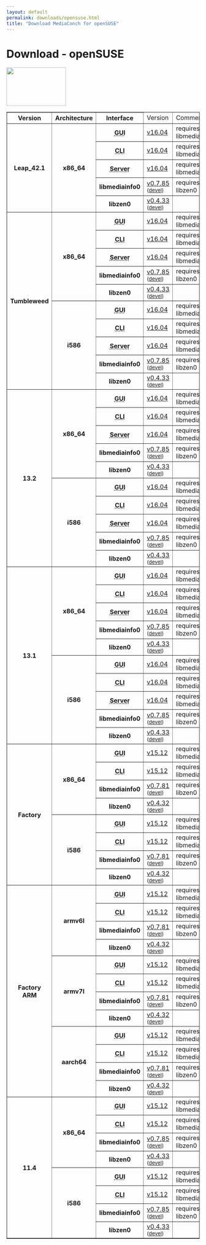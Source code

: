```yaml
---
layout: default
permalink: downloads/opensuse.html
title: "Download MediaConch for openSUSE"
---
```


# Download - openSUSE

<img src="/MediaConch/images/openSUSE.png" width="155" height="100"><br />

<table border="1">
<thead>
<tr class="table-header">
    <th>Version</th>
    <th>Architecture</th>
    <th>Interface</th>
    <td>Version</td>
    <td>Comment</td>
</tr>
</thead>
<tbody>

<tr>
	<th rowspan="5">Leap_42.1</th>
    <th rowspan="5" id="Leap_42.1.x86_64">x86_64</th>
    <th><abbr title="Graphical User Interface">GUI</abbr></th>
    <td><a href="http://mediaarea.net/download/binary/mediaconch-gui/16.04/mediaconch-gui-16.04.x86_64.openSUSE_Leap_42.1.rpm">v16.04</a></td>
    <td>requires libmediainfo0</td>
</tr>
<tr>
    <th><abbr title="Command Line Interface">CLI</abbr></th>
    <td><a href="http://mediaarea.net/download/binary/mediaconch/16.04/mediaconch-16.04.x86_64.openSUSE_Leap_42.1.rpm">v16.04</a></td>
    <td>requires libmediainfo0</td>
</tr>
<tr>
    <th><abbr title="Server">Server</abbr></th>
    <td><a href="http://mediaarea.net/download/binary/mediaconch-server/16.04/mediaconch-server-16.04.x86_64.openSUSE_Leap_42.1.rpm">v16.04</a></td>
    <td>requires libmediainfo0</td>
</tr>
<tr>
    <th>libmediainfo0</th>
    <td><a href="http://mediaarea.net/download/binary/libmediainfo0/0.7.85/libmediainfo0-0.7.85.x86_64.openSUSE_Leap_42.1.rpm">v0.7.85</a> <small>(<a href="https://mediaarea.net/download/binary/libmediainfo0/0.7.85/libmediainfo-devel-0.7.85.x86_64.openSUSE_Leap_42.1.rpm">devel</a>)</small></td>
    <td>requires libzen0</td>
</tr>
<tr>
    <th>libzen0</th>
    <td><a href="http://mediaarea.net/download/binary/libzen0/0.4.33/libzen0-0.4.33.x86_64.openSUSE_Leap_42.1.rpm">v0.4.33</a> <small>(<a href="https://mediaarea.net/download/binary/libzen0/0.4.33/libzen-devel-0.4.33.x86_64.openSUSE_Leap_42.1.rpm">devel</a>)</small></td>
    <td>&nbsp;</td>
</tr>
<tr>
	<th rowspan="10">Tumbleweed</th>
    <th rowspan="5" id="Tumbleweed.x86_64">x86_64</th>
    <th><abbr title="Graphical User Interface">GUI</abbr></th>
    <td><a href="http://mediaarea.net/download/binary/mediaconch-gui/16.04/mediaconch-gui-16.04.x86_64.openSUSE_Tumbleweed.rpm">v16.04</a></td>
    <td>requires libmediainfo0</td>
</tr>
<tr>
    <th><abbr title="Command Line Interface">CLI</abbr></th>
    <td><a href="http://mediaarea.net/download/binary/mediaconch/16.04/mediaconch-16.04.x86_64.openSUSE_Tumbleweed.rpm">v16.04</a></td>
    <td>requires libmediainfo0</td>
</tr>
<tr>
    <th><abbr title="Server">Server</abbr></th>
    <td><a href="http://mediaarea.net/download/binary/mediaconch-server/16.04/mediaconch-server-16.04.x86_64.openSUSE_Tumbleweed.rpm">v16.04</a></td>
    <td>requires libmediainfo0</td>
</tr>
<tr>
    <th>libmediainfo0</th>
    <td><a href="http://mediaarea.net/download/binary/libmediainfo0/0.7.85/libmediainfo0-0.7.85.x86_64.openSUSE_Tumbleweed.rpm">v0.7.85</a> <small>(<a href="https://mediaarea.net/download/binary/libmediainfo0/0.7.85/libmediainfo-devel-0.7.85.x86_64.openSUSE_Tumbleweed.rpm">devel</a>)</small></td>
    <td>requires libzen0</td>
</tr>
<tr>
    <th>libzen0</th>
    <td><a href="http://mediaarea.net/download/binary/libzen0/0.4.33/libzen0-0.4.33.x86_64.openSUSE_Tumbleweed.rpm">v0.4.33</a> <small>(<a href="https://mediaarea.net/download/binary/libzen0/0.4.33/libzen-devel-0.4.33.x86_64.openSUSE_Tumbleweed.rpm">devel</a>)</small></td>
    <td>&nbsp;</td>
</tr>
<tr>
    <th rowspan="5" id="Tumbleweed.i586">i586</th>
    <th><abbr title="Graphical User Interface">GUI</abbr></th>
    <td><a href="http://mediaarea.net/download/binary/mediaconch-gui/16.04/mediaconch-gui-16.04.i586.openSUSE_Tumbleweed.rpm">v16.04</a></td>
    <td>requires libmediainfo0</td>
</tr>
<tr>
    <th><abbr title="Command Line Interface">CLI</abbr></th>
    <td><a href="http://mediaarea.net/download/binary/mediaconch/16.04/mediaconch-16.04.i586.openSUSE_Tumbleweed.rpm">v16.04</a></td>
    <td>requires libmediainfo0</td>
</tr>
<tr>
    <th><abbr title="Server">Server</abbr></th>
    <td><a href="http://mediaarea.net/download/binary/mediaconch-server/16.04/mediaconch-server-16.04.i586.openSUSE_Tumbleweed.rpm">v16.04</a></td>
    <td>requires libmediainfo0</td>
</tr>
<tr>
    <th>libmediainfo0</th>
    <td><a href="http://mediaarea.net/download/binary/libmediainfo0/0.7.85/libmediainfo0-0.7.85.i586.openSUSE_Tumbleweed.rpm">v0.7.85</a> <small>(<a href="https://mediaarea.net/download/binary/libmediainfo0/0.7.85/libmediainfo-devel-0.7.85.i586.openSUSE_Tumbleweed.rpm">devel</a>)</small></td>
    <td>requires libzen0</td>
</tr>
<tr>
    <th>libzen0</th>
    <td><a href="http://mediaarea.net/download/binary/libzen0/0.4.33/libzen0-0.4.33.i586.openSUSE_Tumbleweed.rpm">v0.4.33</a> <small>(<a href="https://mediaarea.net/download/binary/libzen0/0.4.33/libzen-devel-0.4.33.i586.openSUSE_Tumbleweed.rpm">devel</a>)</small></td>
    <td>&nbsp;</td>
</tr>
<tr>
	<th rowspan="10">13.2</th>
    <th rowspan="5" id="13.2.x86_64">x86_64</th>
    <th><abbr title="Graphical User Interface">GUI</abbr></th>
    <td><a href="http://mediaarea.net/download/binary/mediaconch-gui/16.04/mediaconch-gui-16.04.x86_64.openSUSE_13.2.rpm">v16.04</a></td>
    <td>requires libmediainfo0</td>
</tr>
<tr>
    <th><abbr title="Command Line Interface">CLI</abbr></th>
    <td><a href="http://mediaarea.net/download/binary/mediaconch/16.04/mediaconch-16.04.x86_64.openSUSE_13.2.rpm">v16.04</a></td>
    <td>requires libmediainfo0</td>
</tr>
<tr>
    <th><abbr title="Server">Server</abbr></th>
    <td><a href="http://mediaarea.net/download/binary/mediaconch-server/16.04/mediaconch-server-16.04.x86_64.openSUSE_13.2.rpm">v16.04</a></td>
    <td>requires libmediainfo0</td>
</tr>
<tr>
    <th>libmediainfo0</th>
    <td><a href="http://mediaarea.net/download/binary/libmediainfo0/0.7.85/libmediainfo0-0.7.85.x86_64.openSUSE_13.2.rpm">v0.7.85</a> <small>(<a href="https://mediaarea.net/download/binary/libmediainfo0/0.7.85/libmediainfo-devel-0.7.85.x86_64.openSUSE_13.2.rpm">devel</a>)</small></td>
    <td>requires libzen0</td>
</tr>
<tr>
    <th>libzen0</th>
    <td><a href="http://mediaarea.net/download/binary/libzen0/0.4.33/libzen0-0.4.33.x86_64.openSUSE_13.2.rpm">v0.4.33</a> <small>(<a href="https://mediaarea.net/download/binary/libzen0/0.4.33/libzen-devel-0.4.33.x86_64.openSUSE_13.2.rpm">devel</a>)</small></td>
    <td>&nbsp;</td>
</tr>
<tr>
    <th rowspan="5" id="13.2.i586">i586</th>
    <th><abbr title="Graphical User Interface">GUI</abbr></th>
    <td><a href="http://mediaarea.net/download/binary/mediaconch-gui/16.04/mediaconch-gui-16.04.i586.openSUSE_13.2.rpm">v16.04</a></td>
    <td>requires libmediainfo0</td>
</tr>
<tr>
    <th><abbr title="Command Line Interface">CLI</abbr></th>
    <td><a href="http://mediaarea.net/download/binary/mediaconch/16.04/mediaconch-16.04.i586.openSUSE_13.2.rpm">v16.04</a></td>
    <td>requires libmediainfo0</td>
</tr>
<tr>
    <th><abbr title="Server">Server</abbr></th>
    <td><a href="http://mediaarea.net/download/binary/mediaconch-server/16.04/mediaconch-server-16.04.i586.openSUSE_13.2.rpm">v16.04</a></td>
    <td>requires libmediainfo0</td>
</tr>
<tr>
    <th>libmediainfo0</th>
    <td><a href="http://mediaarea.net/download/binary/libmediainfo0/0.7.85/libmediainfo0-0.7.85.i586.openSUSE_13.2.rpm">v0.7.85</a> <small>(<a href="https://mediaarea.net/download/binary/libmediainfo0/0.7.85/libmediainfo-devel-0.7.85.i586.openSUSE_13.2.rpm">devel</a>)</small></td>
    <td>requires libzen0</td>
</tr>
<tr>
    <th>libzen0</th>
    <td><a href="http://mediaarea.net/download/binary/libzen0/0.4.33/libzen0-0.4.33.i586.openSUSE_13.2.rpm">v0.4.33</a> <small>(<a href="https://mediaarea.net/download/binary/libzen0/0.4.33/libzen-devel-0.4.33.i586.openSUSE_13.2.rpm">devel</a>)</small></td>
    <td>&nbsp;</td>
</tr>
<tr>
	<th rowspan="10">13.1</th>
    <th rowspan="5" id="13.1.x86_64">x86_64</th>
    <th><abbr title="Graphical User Interface">GUI</abbr></th>
    <td><a href="http://mediaarea.net/download/binary/mediaconch-gui/16.04/mediaconch-gui-16.04.x86_64.openSUSE_13.1.rpm">v16.04</a></td>
    <td>requires libmediainfo0</td>
</tr>
<tr>
    <th><abbr title="Command Line Interface">CLI</abbr></th>
    <td><a href="http://mediaarea.net/download/binary/mediaconch/16.04/mediaconch-16.04.x86_64.openSUSE_13.1.rpm">v16.04</a></td>
    <td>requires libmediainfo0</td>
</tr>
<tr>
    <th><abbr title="Server">Server</abbr></th>
    <td><a href="http://mediaarea.net/download/binary/mediaconch-server/16.04/mediaconch-server-16.04.x86_64.openSUSE_13.1.rpm">v16.04</a></td>
    <td>requires libmediainfo0</td>
</tr>
<tr>
    <th>libmediainfo0</th>
    <td><a href="http://mediaarea.net/download/binary/libmediainfo0/0.7.85/libmediainfo0-0.7.85.x86_64.openSUSE_13.1.rpm">v0.7.85</a> <small>(<a href="https://mediaarea.net/download/binary/libmediainfo0/0.7.85/libmediainfo-devel-0.7.85.x86_64.openSUSE_13.1.rpm">devel</a>)</small></td>
    <td>requires libzen0</td>
</tr>
<tr>
    <th>libzen0</th>
    <td><a href="http://mediaarea.net/download/binary/libzen0/0.4.33/libzen0-0.4.33.x86_64.openSUSE_13.1.rpm">v0.4.33</a> <small>(<a href="https://mediaarea.net/download/binary/libzen0/0.4.33/libzen-devel-0.4.33.x86_64.openSUSE_13.1.rpm">devel</a>)</small></td>
    <td>&nbsp;</td>
</tr>
<tr>
    <th rowspan="5" id="13.1.i586">i586</th>
    <th><abbr title="Graphical User Interface">GUI</abbr></th>
    <td><a href="http://mediaarea.net/download/binary/mediaconch-gui/16.04/mediaconch-gui-16.04.i586.openSUSE_13.1.rpm">v16.04</a></td>
    <td>requires libmediainfo0</td>
</tr>
<tr>
    <th><abbr title="Command Line Interface">CLI</abbr></th>
    <td><a href="http://mediaarea.net/download/binary/mediaconch/16.04/mediaconch-16.04.i586.openSUSE_13.1.rpm">v16.04</a></td>
    <td>requires libmediainfo0</td>
</tr>
<tr>
    <th><abbr title="Server">Server</abbr></th>
    <td><a href="http://mediaarea.net/download/binary/mediaconch-server/16.04/mediaconch-server-16.04.i586.openSUSE_13.1.rpm">v16.04</a></td>
    <td>requires libmediainfo0</td>
</tr>
<tr>
    <th>libmediainfo0</th>
    <td><a href="http://mediaarea.net/download/binary/libmediainfo0/0.7.85/libmediainfo0-0.7.85.i586.openSUSE_13.1.rpm">v0.7.85</a> <small>(<a href="https://mediaarea.net/download/binary/libmediainfo0/0.7.85/libmediainfo-devel-0.7.85.i586.openSUSE_13.1.rpm">devel</a>)</small></td>
    <td>requires libzen0</td>
</tr>
<tr>
    <th>libzen0</th>
    <td><a href="http://mediaarea.net/download/binary/libzen0/0.4.33/libzen0-0.4.33.i586.openSUSE_13.1.rpm">v0.4.33</a> <small>(<a href="https://mediaarea.net/download/binary/libzen0/0.4.33/libzen-devel-0.4.33.i586.openSUSE_13.1.rpm">devel</a>)</small></td>
    <td>&nbsp;</td>
</tr>
<tr>
	<th rowspan="8">Factory</th>
    <th rowspan="4" id="Factory.x86_64">x86_64</th>
    <th><abbr title="Graphical User Interface">GUI</abbr></th>
    <td><a href="http://mediaarea.net/download/binary/mediaconch-gui/15.12/mediaconch-gui-15.12.x86_64.openSUSE_Factory.rpm">v15.12</a></td>
    <td>requires libmediainfo0</td>
</tr>
<tr>
    <th><abbr title="Command Line Interface">CLI</abbr></th>
    <td><a href="http://mediaarea.net/download/binary/mediaconch/15.12/mediaconch-15.12.x86_64.openSUSE_Factory.rpm">v15.12</a></td>
    <td>requires libmediainfo0</td>
</tr>
<tr>
    <th>libmediainfo0</th>
    <td><a href="http://mediaarea.net/download/binary/libmediainfo0/0.7.81/libmediainfo0-0.7.81.x86_64.openSUSE_Factory.rpm">v0.7.81</a> <small>(<a href="https://mediaarea.net/download/binary/libmediainfo0/0.7.81/libmediainfo-devel-0.7.81.x86_64.openSUSE_Factory.rpm">devel</a>)</small></td>
    <td>requires libzen0</td>
</tr>
<tr>
    <th>libzen0</th>
    <td><a href="http://mediaarea.net/download/binary/libzen0/0.4.32/libzen0-0.4.32.x86_64.openSUSE_Factory.rpm">v0.4.32</a> <small>(<a href="https://mediaarea.net/download/binary/libzen0/0.4.32/libzen-devel-0.4.32.x86_64.openSUSE_Factory.rpm">devel</a>)</small></td>
    <td>&nbsp;</td>
</tr>
<tr>
    <th rowspan="4" id="Factory.i586">i586</th>
    <th><abbr title="Graphical User Interface">GUI</abbr></th>
    <td><a href="http://mediaarea.net/download/binary/mediaconch-gui/15.12/mediaconch-gui-15.12.i586.openSUSE_Factory.rpm">v15.12</a></td>
    <td>requires libmediainfo0</td>
</tr>
<tr>
    <th><abbr title="Command Line Interface">CLI</abbr></th>
    <td><a href="http://mediaarea.net/download/binary/mediaconch/15.12/mediaconch-15.12.i586.openSUSE_Factory.rpm">v15.12</a></td>
    <td>requires libmediainfo0</td>
</tr>
<tr>
    <th>libmediainfo0</th>
    <td><a href="http://mediaarea.net/download/binary/libmediainfo0/0.7.81/libmediainfo0-0.7.81.i586.openSUSE_Factory.rpm">v0.7.81</a> <small>(<a href="https://mediaarea.net/download/binary/libmediainfo0/0.7.81/libmediainfo-devel-0.7.81.i586.openSUSE_Factory.rpm">devel</a>)</small></td>
    <td>requires libzen0</td>
</tr>
<tr>
    <th>libzen0</th>
    <td><a href="http://mediaarea.net/download/binary/libzen0/0.4.32/libzen0-0.4.32.i586.openSUSE_Factory.rpm">v0.4.32</a> <small>(<a href="https://mediaarea.net/download/binary/libzen0/0.4.32/libzen-devel-0.4.32.i586.openSUSE_Factory.rpm">devel</a>)</small></td>
    <td>&nbsp;</td>
</tr>
<tr>
	<th rowspan="12">Factory ARM</th>
    <th rowspan="4" id="Factory_ARM.armv6l">armv6l</th>
    <th><abbr title="Graphical User Interface">GUI</abbr></th>
    <td><a href="http://mediaarea.net/download/binary/mediaconch-gui/15.12/mediaconch-gui-15.12.armv6l.openSUSE_Factory_ARM.rpm">v15.12</a></td>
    <td>requires libmediainfo0</td>
</tr>
<tr>
    <th><abbr title="Command Line Interface">CLI</abbr></th>
    <td><a href="http://mediaarea.net/download/binary/mediaconch/15.12/mediaconch-15.12.armv6l.openSUSE_Factory_ARM.rpm">v15.12</a></td>
    <td>requires libmediainfo0</td>
</tr>
<tr>
    <th>libmediainfo0</th>
    <td><a href="http://mediaarea.net/download/binary/libmediainfo0/0.7.81/libmediainfo0-0.7.81.armv6l.openSUSE_Factory_ARM.rpm">v0.7.81</a> <small>(<a href="https://mediaarea.net/download/binary/libmediainfo0/0.7.81/libmediainfo-devel-0.7.81.armv6l.openSUSE_Factory_ARM.rpm">devel</a>)</small></td>
    <td>requires libzen0</td>
</tr>
<tr>
    <th>libzen0</th>
    <td><a href="http://mediaarea.net/download/binary/libzen0/0.4.32/libzen0-0.4.32.armv7l.openSUSE_Factory_ARM.rpm">v0.4.32</a> <small>(<a href="https://mediaarea.net/download/binary/libzen0/0.4.32/libzen-devel-0.4.32.armv7l.openSUSE_Factory_ARM.rpm">devel</a>)</small></td>
    <td>&nbsp;</td>
</tr>
<tr>
    <th rowspan="4" id="Factory_ARM.armv7l">armv7l</th>
    <th><abbr title="Graphical User Interface">GUI</abbr></th>
    <td><a href="http://mediaarea.net/download/binary/mediaconch-gui/15.12/mediaconch-gui-15.12.armv7l.openSUSE_Factory_ARM.rpm">v15.12</a></td>
    <td>requires libmediainfo0</td>
</tr>
<tr>
    <th><abbr title="Command Line Interface">CLI</abbr></th>
    <td><a href="http://mediaarea.net/download/binary/mediaconch/15.12/mediaconch-15.12.armv7l.openSUSE_Factory_ARM.rpm">v15.12</a></td>
    <td>requires libmediainfo0</td>
</tr>
<tr>
    <th>libmediainfo0</th>
    <td><a href="http://mediaarea.net/download/binary/libmediainfo0/0.7.81/libmediainfo0-0.7.81.armv7l.openSUSE_Factory_ARM.rpm">v0.7.81</a> <small>(<a href="https://mediaarea.net/download/binary/libmediainfo0/0.7.81/libmediainfo-devel-0.7.81.armv7l.openSUSE_Factory_ARM.rpm">devel</a>)</small></td>
    <td>requires libzen0</td>
</tr>
<tr>
    <th>libzen0</th>
    <td><a href="http://mediaarea.net/download/binary/libzen0/0.4.32/libzen0-0.4.32.armv7l.openSUSE_Factory_ARM.rpm">v0.4.32</a> <small>(<a href="https://mediaarea.net/download/binary/libzen0/0.4.32/libzen-devel-0.4.32.armv7l.openSUSE_Factory_ARM.rpm">devel</a>)</small></td>
    <td>&nbsp;</td>
</tr>
<tr>
    <th rowspan="4" id="Factory_ARM.aarch64">aarch64</th>
    <th><abbr title="Graphical User Interface">GUI</abbr></th>
    <td><a href="http://mediaarea.net/download/binary/mediaconch-gui/15.12/mediaconch-gui-15.12.aarch64.openSUSE_Factory_ARM.rpm">v15.12</a></td>
    <td>requires libmediainfo0</td>
</tr>
<tr>
    <th><abbr title="Command Line Interface">CLI</abbr></th>
    <td><a href="http://mediaarea.net/download/binary/mediaconch/15.12/mediaconch-15.12.aarch64.openSUSE_Factory_ARM.rpm">v15.12</a></td>
    <td>requires libmediainfo0</td>
</tr>
<tr>
    <th>libmediainfo0</th>
    <td><a href="http://mediaarea.net/download/binary/libmediainfo0/0.7.81/libmediainfo0-0.7.81.aarch64.openSUSE_Factory_ARM.rpm">v0.7.81</a> <small>(<a href="https://mediaarea.net/download/binary/libmediainfo0/0.7.81/libmediainfo-devel-0.7.81.aarch64.openSUSE_Factory_ARM.rpm">devel</a>)</small></td>
    <td>requires libzen0</td>
</tr>
<tr>
    <th>libzen0</th>
    <td><a href="http://mediaarea.net/download/binary/libzen0/0.4.32/libzen0-0.4.32.aarch64.openSUSE_Factory_ARM.rpm">v0.4.32</a> <small>(<a href="https://mediaarea.net/download/binary/libzen0/0.4.32/libzen-devel-0.4.32.aarch64.openSUSE_Factory_ARM.rpm">devel</a>)</small></td>
    <td>&nbsp;</td>
</tr>
<tr>
	<th rowspan="8">11.4</th>
    <th rowspan="4" id="11.4.x86_64">x86_64</th>
    <th><abbr title="Graphical User Interface">GUI</abbr></th>
    <td><a href="http://mediaarea.net/download/binary/mediaconch-gui/15.12/mediaconch-gui-15.12.x86_64.openSUSE_11.4.rpm">v15.12</a></td>
    <td>requires libmediainfo0</td>
</tr>
<tr>
    <th><abbr title="Command Line Interface">CLI</abbr></th>
    <td><a href="http://mediaarea.net/download/binary/mediaconch/15.12/mediaconch-15.12.x86_64.openSUSE_11.4.rpm">v15.12</a></td>
    <td>requires libmediainfo0</td>
</tr>
<tr>
    <th>libmediainfo0</th>
    <td><a href="http://mediaarea.net/download/binary/libmediainfo0/0.7.85/libmediainfo0-0.7.85.x86_64.openSUSE_11.4.rpm">v0.7.85</a> <small>(<a href="https://mediaarea.net/download/binary/libmediainfo0/0.7.85/libmediainfo-devel-0.7.85.x86_64.openSUSE_11.4.rpm">devel</a>)</small></td>
    <td>requires libzen0</td>
</tr>
<tr>
    <th>libzen0</th>
    <td><a href="http://mediaarea.net/download/binary/libzen0/0.4.33/libzen0-0.4.33.x86_64.openSUSE_11.4.rpm">v0.4.33</a> <small>(<a href="https://mediaarea.net/download/binary/libzen0/0.4.33/libzen-devel-0.4.33.x86_64.openSUSE_11.4.rpm">devel</a>)</small></td>
    <td>&nbsp;</td>
</tr>
<tr>
    <th rowspan="4" id="11.4.i586">i586</th>
    <th><abbr title="Graphical User Interface">GUI</abbr></th>
    <td><a href="http://mediaarea.net/download/binary/mediaconch-gui/15.12/mediaconch-gui-15.12.i586.openSUSE_11.4.rpm">v15.12</a></td>
    <td>requires libmediainfo0</td>
</tr>
<tr>
    <th><abbr title="Command Line Interface">CLI</abbr></th>
    <td><a href="http://mediaarea.net/download/binary/mediaconch/15.12/mediaconch-15.12.i586.openSUSE_11.4.rpm">v15.12</a></td>
    <td>requires libmediainfo0</td>
</tr>
<tr>
    <th>libmediainfo0</th>
    <td><a href="http://mediaarea.net/download/binary/libmediainfo0/0.7.85/libmediainfo0-0.7.85.i586.openSUSE_11.4.rpm">v0.7.85</a> <small>(<a href="https://mediaarea.net/download/binary/libmediainfo0/0.7.85/libmediainfo-devel-0.7.85.i586.openSUSE_11.4.rpm">devel</a>)</small></td>
    <td>requires libzen0</td>
</tr>
<tr>
    <th>libzen0</th>
    <td><a href="http://mediaarea.net/download/binary/libzen0/0.4.33/libzen0-0.4.33.i586.openSUSE_11.4.rpm">v0.4.33</a> <small>(<a href="https://mediaarea.net/download/binary/libzen0/0.4.33/libzen-devel-0.4.33.i586.openSUSE_11.4.rpm">devel</a>)</small></td>
    <td>&nbsp;</td>
</tr>
</tbody>
</table>
